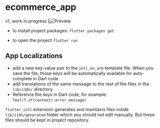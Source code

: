 # ecommerce_app

v1, work in progress
[![Preview](https://youtu.be/8b5Y4gAD0uQ)


- to install project packages:
  `flutter packages get`

- to open the project
  `flutter run`

## App Localizations

- add a new key-value pair to the `intl_en.arb` template file. When you save the file, those keys will be automatically available for auto-complete in Dart code
- add translations of the same message to the rest of the files in the `lib/i18n/` directory
- Reference the keys in Dart code, for example: `Text(T.of(context).error_message)`

`flutter_intl` extension generates and maintains files inside `lib/i18n/generated` folder which you should not edit manually. But these files should be kept in project repository.
